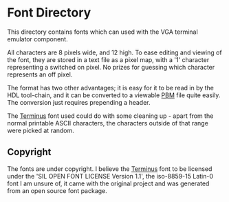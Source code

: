 # Font Directory

This directory contains fonts which can used with the VGA terminal emulator
component.

All characters are 8 pixels wide, and 12 high. To ease editing and viewing of
the font, they are stored in a text file as a pixel map, with a '1' character
representing a switched on pixel. No prizes for guessing which character
represents an off pixel.

The format has two other advantages; it is easy for it to be read in by the HDL
tool-chain, and it can be converted to a viewable [PBM][] file quite easily. The
conversion just requires prepending a header.

The [Terminus][] font used could do with some cleaning up - apart from the
normal printable ASCII characters, the characters outside of that range were
picked at random.

## Copyright

The fonts are under copyright. I believe the [Terminus][] font to be licensed under
the 'SIL OPEN FONT LICENSE Version 1.1', the iso-8859-15 Latin-0 font I am 
unsure of, it came with the original project and was generated from an open
source font package.

[PBM]: https://en.wikipedia.org/wiki/Netpbm_format
[Terminus]: http://terminus-font.sourceforge.net/
